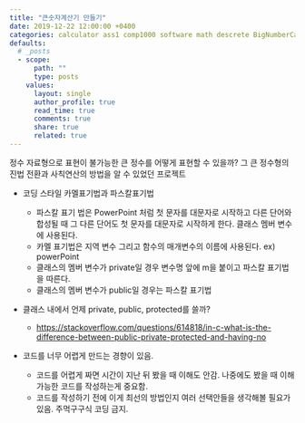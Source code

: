 ```yaml
---
title: "큰숫자계산기 만들기"
date: 2019-12-22 12:00:00 +0400
categories: calculator ass1 comp1000 software math descrete BigNumberCalculator
defaults:
  # _posts
  - scope:
      path: ""
      type: posts
    values:
      layout: single
      author_profile: true
      read_time: true
      comments: true
      share: true
      related: true
---
```


정수 자료형으로 표현이 불가능한 큰 정수를 어떻게 표현할 수 있을까?
그 큰 정수형의 진법 전환과 사칙연산의 방법을 알 수 있었던 프로젝트

- 코딩 스타일 카멜표기법과 파스칼표기법

  * 파스칼 표기 법은 PowerPoint 처럼 첫 문자를 대문자로 시작하고 다른 단어와 합성될 때 그 다른 단어도 첫 문자를 대문자로 시작하게 한다. 클래스 멤버 변수에 사용된다.
  * 카멜 표기법은 지역 변수 그리고 함수의 매개변수의 이름에 사용된다. ex) powerPoint
  * 클래스의 멤버 변수가 private일 경우 변수명 앞에 m을 붙이고 파스칼 표기법을 따른다.
  * 클래스의 멤버 변수가 public일 경우는 파스칼 표기법


- 클래스 내에서 언제 private, public, protected를 쓸까?

  * https://stackoverflow.com/questions/614818/in-c-what-is-the-difference-between-public-private-protected-and-having-no


- 코드를 너무 어렵게 만드는 경향이 있음.
  * 코드를 어렵게 짜면 시간이 지난 뒤 봤을 때 이해도 안감. 나중에도 봤을 때 이해가능한 코드를 작성하는게 중요함.
  * 코드를 작성하기 전에 이게 최선의 방법인지 여러 선택안들을 생각해볼 필요가 있음. 주먹구구식 코딩 금지.
